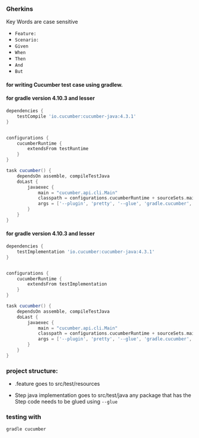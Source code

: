 ### Gherkins

Key Words are case sensitive

* `Feature:`
* `Scenario:`
* `Given`
* `When`
* `Then`
* `And`
* `But` 


#### for writing Cucumber test case using gradlew.

#### for gradle version 4.10.3 and lesser
```groovy
dependencies {
    testCompile 'io.cucumber:cucumber-java:4.3.1'
}


configurations {
    cucumberRuntime {
        extendsFrom testRuntime
    }
}

task cucumber() {
    dependsOn assemble, compileTestJava
    doLast {
        javaexec {
            main = "cucumber.api.cli.Main"
            classpath = configurations.cucumberRuntime + sourceSets.main.output + sourceSets.test.output
            args = ['--plugin', 'pretty', '--glue', 'gradle.cucumber', 'src/test/resources']
        }
    }
}
```

#### for gradle version 4.10.3 and lesser
```groovy
dependencies {
    testImplementation 'io.cucumber:cucumber-java:4.3.1'
}


configurations {
    cucumberRuntime {
        extendsFrom testImplementation
    }
}

task cucumber() {
    dependsOn assemble, compileTestJava
    doLast {
        javaexec {
            main = "cucumber.api.cli.Main"
            classpath = configurations.cucumberRuntime + sourceSets.main.output + sourceSets.test.output
            args = ['--plugin', 'pretty', '--glue', 'gradle.cucumber', 'src/test/resources']
        }
    }
}
```

### project structure:

* .feature goes to src/test/resources

* Step java implementation goes to src/test/java
 any package that has the Step code needs to be glued using `--glue`
 
 
### testing with
```groovy
gradle cucumber

``` 






